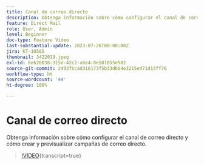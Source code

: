 ```yaml
---
title: Canal de correo directo
description: Obtenga información sobre cómo configurar el canal de correo directo y cómo crear y previsualizar campañas de correo directo.
feature: Direct Mail
role: User, Admin
level: Beginner
doc-type: Feature Video
last-substantial-update: 2023-07-26T00:00:00Z
jira: KT-10585
thumbnail: 3422019.jpeg
exl-id: 8e620838-315d-42c2-a6e4-0e581055e582
source-git-commit: 2493f6cad316173f5b33d664e3215ed71d13ff76
workflow-type: ht
source-wordcount: '44'
ht-degree: 100%

---
```


# Canal de correo directo

Obtenga información sobre cómo configurar el canal de correo directo y cómo crear y previsualizar campañas de correo directo.

>[!VIDEO](https://video.tv.adobe.com/v/3422019/?learn=on){transcript=true}
